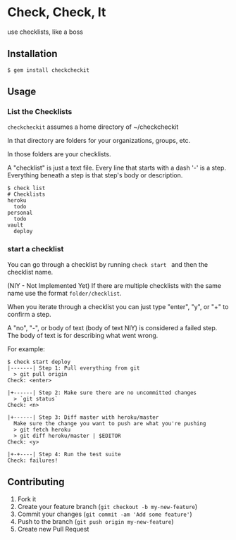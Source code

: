 # Check, Check, It

use checklists, like a boss

## Installation

    $ gem install checkcheckit

## Usage


### List the Checklists

`checkcheckit` assumes a home directory of ~/checkcheckit

In that directory are folders for your organizations, groups, etc.

In those folders are your checklists.

A "checklist" is just a text file.
Every line that starts with a dash '-' is a step.
Everything beneath a step is that step's body or description.

    $ check list
    # Checklists
    heroku
      todo
    personal
      todo
    vault
      deploy

### start a checklist

You can go through a checklist by running `check start ` and then the checklist name.

(NIY - Not Implemented Yet)
If there are multiple checklists with the same name use the format `folder/checklist`.

When you iterate through a checklist you can just type "enter", "y", or "+" to confirm a step.

A "no", "-", or body of text (body of text NIY) is considered a failed step.
The body of text is for describing what went wrong.

For example:

    $ check start deploy
    |-------| Step 1: Pull everything from git
      > git pull origin
    Check: <enter>

    |+------| Step 2: Make sure there are no uncommitted changes
      > `git status`
    Check: <n>

    |+------| Step 3: Diff master with heroku/master
      Make sure the change you want to push are what you're pushing
      > git fetch heroku
      > git diff heroku/master | $EDITOR
    Check: <y>

    |+-+----| Step 4: Run the test suite
    Check: failures!



## Contributing

1. Fork it
2. Create your feature branch (`git checkout -b my-new-feature`)
3. Commit your changes (`git commit -am 'Add some feature'`)
4. Push to the branch (`git push origin my-new-feature`)
5. Create new Pull Request
